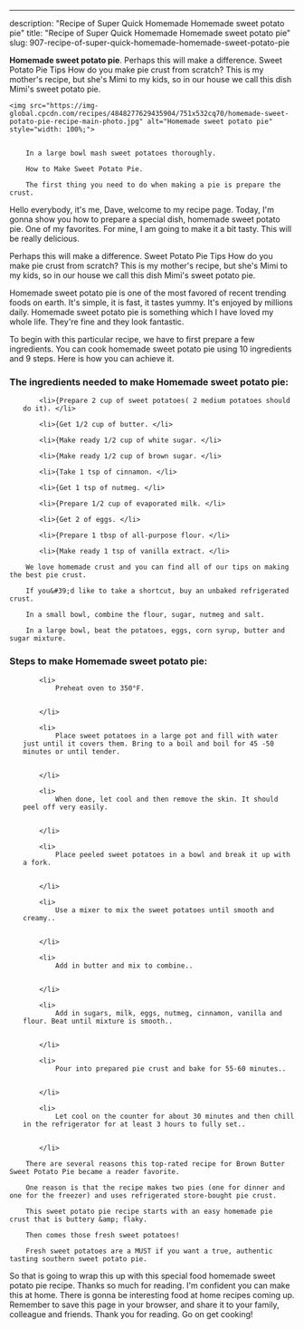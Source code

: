 ---
description: "Recipe of Super Quick Homemade Homemade sweet potato pie"
title: "Recipe of Super Quick Homemade Homemade sweet potato pie"
slug: 907-recipe-of-super-quick-homemade-homemade-sweet-potato-pie

<p>
	<strong>Homemade sweet potato pie</strong>. 
	Perhaps this will make a difference. Sweet Potato Pie Tips How do you make pie crust from scratch? This is my mother&#39;s recipe, but she&#39;s Mimi to my kids, so in our house we call this dish Mimi&#39;s sweet potato pie.
</p>
<p>
	
	<img src="https://img-global.cpcdn.com/recipes/4848277629435904/751x532cq70/homemade-sweet-potato-pie-recipe-main-photo.jpg" alt="Homemade sweet potato pie" style="width: 100%;">
	
	
		In a large bowl mash sweet potatoes thoroughly.
	
		How to Make Sweet Potato Pie.
	
		The first thing you need to do when making a pie is prepare the crust.
	
</p>
<p>
	Hello everybody, it's me, Dave, welcome to my recipe page. Today, I'm gonna show you how to prepare a special dish, homemade sweet potato pie. One of my favorites. For mine, I am going to make it a bit tasty. This will be really delicious.
</p>
	
<p>
	Perhaps this will make a difference. Sweet Potato Pie Tips How do you make pie crust from scratch? This is my mother&#39;s recipe, but she&#39;s Mimi to my kids, so in our house we call this dish Mimi&#39;s sweet potato pie.
</p>
<p>
	Homemade sweet potato pie is one of the most favored of recent trending foods on earth. It's simple, it is fast, it tastes yummy. It's enjoyed by millions daily. Homemade sweet potato pie is something which I have loved my whole life. They're fine and they look fantastic.
</p>

<p>
To begin with this particular recipe, we have to first prepare a few ingredients. You can cook homemade sweet potato pie using 10 ingredients and 9 steps. Here is how you can achieve it.
</p>

<h3>The ingredients needed to make Homemade sweet potato pie:</h3>

<ol>
	
		<li>{Prepare 2 cup of sweet potatoes( 2 medium potatoes should do it). </li>
	
		<li>{Get 1/2 cup of butter. </li>
	
		<li>{Make ready 1/2 cup of white sugar. </li>
	
		<li>{Make ready 1/2 cup of brown sugar. </li>
	
		<li>{Take 1 tsp of cinnamon. </li>
	
		<li>{Get 1 tsp of nutmeg. </li>
	
		<li>{Prepare 1/2 cup of evaporated milk. </li>
	
		<li>{Get 2 of eggs. </li>
	
		<li>{Prepare 1 tbsp of all-purpose flour. </li>
	
		<li>{Make ready 1 tsp of vanilla extract. </li>
	
</ol>
<p>
	
		We love homemade crust and you can find all of our tips on making the best pie crust.
	
		If you&#39;d like to take a shortcut, buy an unbaked refrigerated crust.
	
		In a small bowl, combine the flour, sugar, nutmeg and salt.
	
		In a large bowl, beat the potatoes, eggs, corn syrup, butter and sugar mixture.
	
</p>

<h3>Steps to make Homemade sweet potato pie:</h3>

<ol>
	
		<li>
			Preheat oven to 350°F.
			
			
		</li>
	
		<li>
			Place sweet potatoes in a large pot and fill with water just until it covers them. Bring to a boil and boil for 45 -50 minutes or until tender.
			
			
		</li>
	
		<li>
			When done, let cool and then remove the skin. It should peel off very easily.
			
			
		</li>
	
		<li>
			Place peeled sweet potatoes in a bowl and break it up with a fork.
			
			
		</li>
	
		<li>
			Use a mixer to mix the sweet potatoes until smooth and creamy..
			
			
		</li>
	
		<li>
			Add in butter and mix to combine..
			
			
		</li>
	
		<li>
			Add in sugars, milk, eggs, nutmeg, cinnamon, vanilla and flour. Beat until mixture is smooth..
			
			
		</li>
	
		<li>
			Pour into prepared pie crust and bake for 55-60 minutes..
			
			
		</li>
	
		<li>
			Let cool on the counter for about 30 minutes and then chill in the refrigerator for at least 3 hours to fully set..
			
			
		</li>
	
</ol>

<p>
	
		There are several reasons this top-rated recipe for Brown Butter Sweet Potato Pie became a reader favorite.
	
		One reason is that the recipe makes two pies (one for dinner and one for the freezer) and uses refrigerated store-bought pie crust.
	
		This sweet potato pie recipe starts with an easy homemade pie crust that is buttery &amp; flaky.
	
		Then comes those fresh sweet potatoes!
	
		Fresh sweet potatoes are a MUST if you want a true, authentic tasting southern sweet potato pie.
	
</p>

<p>
	So that is going to wrap this up with this special food homemade sweet potato pie recipe. Thanks so much for reading. I'm confident you can make this at home. There is gonna be interesting food at home recipes coming up. Remember to save this page in your browser, and share it to your family, colleague and friends. Thank you for reading. Go on get cooking!
</p>
